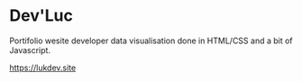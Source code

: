 Dev'Luc
===================
Portifolio wesite developer data visualisation done in HTML/CSS and a bit of Javascript.

https://lukdev.site
